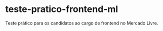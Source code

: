 # teste-pratico-frontend-ml
Teste prático para os candidatos ao cargo de frontend no Mercado Livre.
